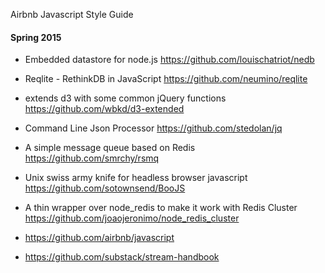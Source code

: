 
Airbnb Javascript Style Guide

#### Spring 2015

* Embedded datastore for node.js
https://github.com/louischatriot/nedb

* Reqlite - RethinkDB in JavaScript
https://github.com/neumino/reqlite

* extends d3 with some common jQuery functions
https://github.com/wbkd/d3-extended

* Command Line Json Processor
https://github.com/stedolan/jq

* A simple message queue based on Redis
https://github.com/smrchy/rsmq

* Unix swiss army knife for headless browser javascript
https://github.com/sotownsend/BooJS

* A thin wrapper over node_redis to make it work with Redis Cluster
https://github.com/joaojeronimo/node_redis_cluster

* https://github.com/airbnb/javascript

* https://github.com/substack/stream-handbook
